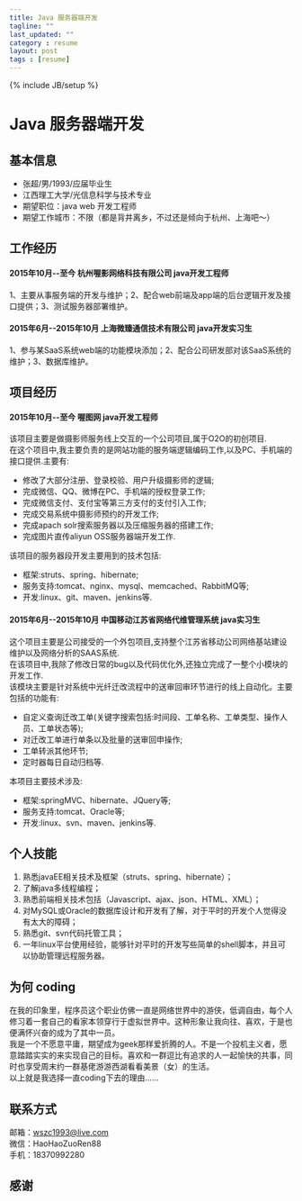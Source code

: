```yaml
---
title: Java 服务器端开发
tagline: ""
last_updated: ""
category : resume
layout: post
tags : [resume]
---
```

{% include JB/setup %}

Java 服务器端开发
===============================================================================

## 基本信息
* 张超/男/1993/应届毕业生
* 江西理工大学/光信息科学与技术专业
* 期望职位：java web 开发工程师
* 期望工作城市：不限（都是背井离乡，不过还是倾向于杭州、上海吧～）

## 工作经历

#### 2015年10月--至今 杭州喔影网络科技有限公司 java开发工程师
1、主要从事服务端的开发与维护；2、配合web前端及app端的后台逻辑开发及接口提供；3、测试服务器部署维护。

#### 2015年6月--2015年10月 上海微臻通信技术有限公司 java开发实习生
1、参与某SaaS系统web端的功能模块添加；2、配合公司研发部对该SaaS系统的维护；3、数据库维护。

## 项目经历

#### 2015年10月--至今 喔图网 java开发工程师
该项目主要是做摄影师服务线上交互的一个公司项目,属于O2O的初创项目.  
在这个项目中,我主要负责的是网站功能的服务端逻辑编码工作,以及PC、手机端的接口提供.主要有:

* 修改了大部分注册、登录校验、用户升级摄影师的逻辑;
* 完成微信、QQ、微博在PC、手机端的授权登录工作;  
* 完成微信支付、支付宝等第三方支付的支付引入工作;  
* 完成交易系统中摄影师预约的开发工作;  
* 完成apach solr搜索服务器以及压缩服务器的搭建工作;  
* 完成图片直传aliyun OSS服务器端开发工作.

该项目的服务器段开发主要用到的技术包括:

* 框架:struts、spring、hibernate;
* 服务支持:tomcat、nginx、mysql、memcached、RabbitMQ等;
* 开发:linux、git、maven、jenkins等.

#### 2015年6月--2015年10月 中国移动江苏省网络代维管理系统 java实习生
这个项目主要是公司接受的一个外包项目,支持整个江苏省移动公司网络基站建设维护以及网络分析的SAAS系统.  
在该项目中,我除了修改日常的bug以及代码优化外,还独立完成了一整个小模块的开发工作.  
该模块主要是针对系统中光纤迁改流程中的送审回审环节进行的线上自动化。主要包括的功能有:

* 自定义查询迁改工单(关键字搜索包括:时间段、工单名称、工单类型、操作人员、工单状态等);
* 对迁改工单进行单条以及批量的送审回申操作;
* 工单转派其他环节;
* 定时器每日自动归档等.

本项目主要技术涉及:

* 框架:springMVC、hibernate、JQuery等;
* 服务支持:tomcat、Oracle等;
* 开发:linux、svn、maven、jenkins等.

## 个人技能
1. 熟悉javaEE相关技术及框架（struts、spring、hibernate）；
2. 了解java多线程编程；
3. 熟悉前端相关技术包括（Javascript、ajax、json、HTML、XML）；
4. 对MySQL或Oracle的数据库设计和开发有了解，对于平时的开发个人觉得没有太大的障碍；
5. 熟悉git、svn代码托管工具；
6. 一年linux平台使用经验，能够针对平时的开发写些简单的shell脚本，并且可以协助管理远程服务器。

## 为何 coding
在我的印象里，程序员这个职业仿佛一直是网络世界中的游侠，低调自由，每个人修习着一套自己的看家本领穿行于虚拟世界中。这种形象让我向往、喜欢，于是也便满怀兴奋的成为了其中一员。  
我是一个不愿意平庸，期望成为geek那样爱折腾的人。不是一个投机主义者，愿意踏踏实实的来实现自己的目标。喜欢和一群逗比有追求的人一起愉快的共事，同时也享受周末约一群基佬游游西湖看看美景（女）的生活。  
以上就是我选择一直coding下去的理由......

## 联系方式
邮箱：<wszc1993@live.com>  
微信：HaoHaoZuoRen88  
手机：18370992280

## 感谢
